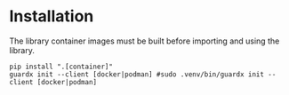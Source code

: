 # Installation

The library container images must be built before importing and using the library.

```shell
pip install ".[container]"
guardx init --client [docker|podman] #sudo .venv/bin/guardx init --client [docker|podman]
```
